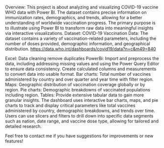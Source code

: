 Overview:
This project is about analyzing and visualizing COVID-19 vaccine WHO data with Power BI. The dataset contains precise information on immunization rates, demographics, and trends, allowing for a better understanding of worldwide vaccination progress. 
The primary purpose is to illustrate using Power BI to transform raw data into meaningful insights via interactive visualizations.
Dataset: 
COVID-19 Vaccination Data: The dataset contains a variety of vaccination-related parameters, including the number of doses provided, demographic information, and geographical distribution. 
https://data.who.int/dashboards/covid19/data?n=c&m49=840

Excel: 
Data cleaning remove duplicates
PowerBi: 
Import and preprocess the data, including addressing missing values and using the Power Query Editor to ensure data consistency.
Create calculated columns and measurements to convert data into usable format.
Bar charts: Total number of vaccines administered by country and over quarter and year time with filter region.
Maps: Geographic distribution of vaccination coverage globally or by region.
Pie charts: Demographic breakdowns of vaccinated populations including region.
Tables: Provide extensive tabular data to gain more granular insights.
The dashboard uses interactive bar charts, maps, and pie charts to track and display critical parameters like total vaccines administered by country, demographic breakdowns, and trends over time. Users can use slicers and filters to drill down into specific data segments such as nation, date range, and vaccine dose type, allowing for tailored and detailed research.

Feel free to contact me if you have suggestions for improvements or new features!
